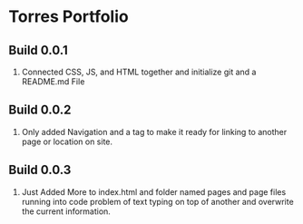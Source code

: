 # Torres Portfolio

## Build 0.0.1

1. Connected CSS, JS, and HTML together and initialize git and a README.md File

## Build 0.0.2

1. Only added Navigation and a tag to make it ready for linking to another page or location on site.

## Build 0.0.3

1. Just Added More to index.html and folder named pages and page files running into code problem of text typing on top of another and overwrite the current information.

